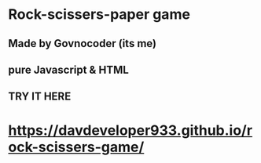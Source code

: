 # Rock-scissers-paper game
## Made by Govnocoder (its me)
## pure Javascript & HTML

## TRY IT HERE
# https://davdeveloper933.github.io/rock-scissers-game/
